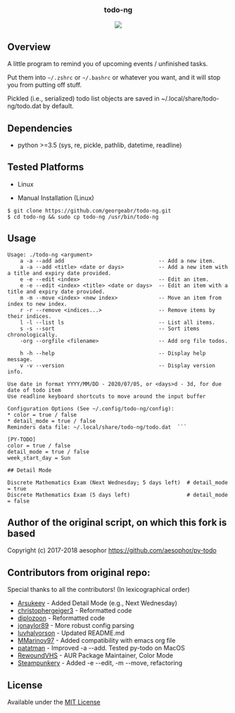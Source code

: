 <div align="center">
<h3>todo-ng</h3>
<img src="https://github.com/georgeabr/py-todo-ng/blob/master/todo-ng.png">

</div>

## Overview
A little program to remind you of upcoming events / unfinished tasks.

Put them into `~/.zshrc` or `~/.bashrc` or whatever you want, and it will stop you from
putting off stuff.

Pickled (i.e., serialized) todo list objects are saved in ~/.local/share/todo-ng/todo.dat by default.


## Dependencies
* python >=3.5 (sys, re, pickle, pathlib, datetime, readline)

## Tested Platforms
* Linux

* Manual Installation (Linux)
```
$ git clone https://github.com/georgeabr/todo-ng.git
$ cd todo-ng && sudo cp todo-ng /usr/bin/todo-ng
```

## Usage
```
Usage: ./todo-ng <argument>
	a -a --add add                              -- Add a new item.
	a -a --add <title> <date or days>           -- Add a new item with a title and expiry date provided.
	e -e --edit <index>                         -- Edit an item.
	e -e --edit <index> <title> <date or days>  -- Edit an item with a title and expiry date provided.
	m -m --move <index> <new index>             -- Move an item from index to new index.
	r -r --remove <indices...>                  -- Remove items by their indices.
	l -l --list ls                              -- List all items.
	s -s --sort                                 -- Sort items chronologically.
	-org --orgfile <filename>                   -- Add org file todos.

	h -h --help                                 -- Display help message.
	v -v --version                              -- Display version info.

Use date in format YYYY/MM/DD - 2020/07/05, or <days>d - 3d, for due date of todo item
Use readline keyboard shortcuts to move around the input buffer

Configuration Options (See ~/.config/todo-ng/config):
* color = true / false
* detail_mode = true / false
Reminders data file: ~/.local/share/todo-ng/todo.dat  ```
```

```
[PY-TODO]
color = true / false
detail_mode = true / false
week_start_day = Sun
```

```
## Detail Mode

Discrete Mathematics Exam (Next Wednesday; 5 days left)  # detail_mode = true
Discrete Mathematics Exam (5 days left)                  # detail_mode = false
```
## Author of the original script, on which this fork is based
Copyright (c) 2017-2018 aesophor
https://github.com/aesophor/py-todo

## Contributors from original repo:
Special thanks to all the contributors! (In lexicographical order)
* [Arsukeey](https://github.com/Arsukeey) - Added Detail Mode (e.g., Next Wednesday)
* [christophergeiger3](https://github.com/christophergeiger3) - Reformatted code
* [diplozoon](https://github.com/diplozoon) - Reformatted code
* [jonaylor89](https://github.com/jonaylor89) - More robust config parsing
* [luvhalvorson](https://github.com/luvhalvorson) - Updated README.md
* [MMarinov97](https://github.com/MMarinov97) - Added compatibility with emacs org file
* [patatman](https://github.com/patatman) - Improved -a --add. Tested py-todo on MacOS
* [RewoundVHS](https://github.com/RewoundVHS) - AUR Package Maintainer, Color Mode
* [Steampunkery](https://github.com/Steampunkery) - Added -e --edit, -m --move, refactoring

## License
Available under the [MIT License](https://github.com/georgeabr/todo-ng/blob/master/LICENSE)
